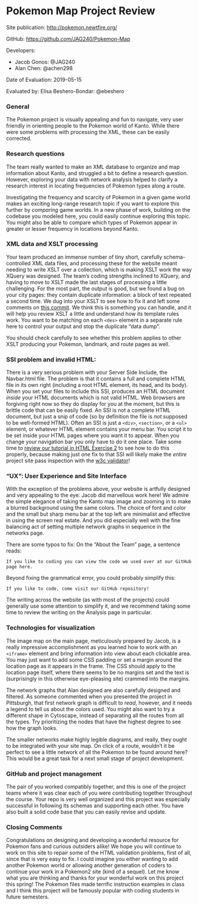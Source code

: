 # Pokemon Map Project Review

Site publication: <http://pokemon.newtfire.org/>

GitHub: <https://github.com/JAG240/Pokemon-Map>

Developers: 
* Jacob Gonos: @JAG240
* Alan Chen: @achen298

Date of Evaluation: 2019-05-15

Evaluated by: Elisa Beshero-Bondar: @ebeshero

### General  
The Pokemon project is visually appealing and fun to navigate, very user friendly in orienting people to the Pokemon world of Kanto. While there were some problems with processing the XML, these can be easily corrected. 

### Research questions
The team really wanted to make an XML database to organize and map information about Kanto, and struggled a bit to define a research question. However, exploring your data with network analysis helped to clarify a research interest in locating frequencies of Pokemon types along a route. 

Investigating the frequency and scarcity of Pokemon in a given game world makes an exciting long-range research topic if you want to explore this further by *comparing* game worlds. In a new phase of work, building on the codebase you modeled here, you could easily continue exploring this topic. You might also be able to compare which types of Pokemon appear in greater or lesser frequency in locations beyond Kanto. 

### XML data and XSLT processing
Your team produced an immense number of tiny short, carefully schema-controlled XML data files, and processing these for the website meant needing to write XSLT over a collection, which is making XSLT work the way XQuery was designed. The team’s coding strengths inclined to XQuery, and having to move to XSLT made the last stages of processing a little challenging. For the most part, the output is good, but we found a bug on your city pages: they contain duplicate information: a block of text repeated a second time. We dug into your XSLT to see how to fix it and left some comments on [this commit](https://github.com/JAG240/Pokemon-Map/commit/cb25de18d0e84a9740e2ccdc31d07d95e99bb3e4). We think this is something you can handle, and it will help you review XSLT a little and understand how its template rules work. You want to be matching on each `<des>` element in a separate rule here to control your output and stop the duplicate “data dump”.

You should check carefully to see whether this problem applies to other XSLT producing your Pokemon, landmark, and route pages as well. 

### SSI problem and invalid HTML:
There is a very serious problem with your Server Side Include, the Navbar.html file. The problem is that it contains a full and complete HTML file in its own right (including a root HTML element, its head, and its body). When you set your files to include this SSI, produces an HTML document *inside* your HTML documents which is not valid HTML. Web browsers are forgiving right now so they do display for you at the moment, but this is brittle code that can be easily fixed. An SSI is not a complete HTML document, but just a snip of code (so by definition the file is *not* supposed to be well-formed HTML). Often an SSI is just a `<div>`, `<section>`, or a `<ul>` element, or whatever HTML element contains your menu bar. You script it to be set inside your HTML pages where you want it to appear. When you change your navigation bar you only have to do it one place. Take some time to [review our tutorial in HTML Exercise 2](https://dh.newtfire.org/HTMLExercise2.html) to see how to do this properly, because making just *one* fix to that SSI will likely make the *entire* project site pass inspection with the [w3c validator](https://validator.w3.org/)! 

### “UX”: User Experience and Site Interface
With the exception of the problems above, your website is artfully designed and very appealing to the eye: Jacob did marvellous work here! We admire the simple elegance of taking the Kanto map image and zooming in to make a blurred background using the same colors. The choice of font and color and the small but sharp menu bar at the top left are minimalist and effective in using the screen real estate. And you did especially well with the fine balancing act of setting multiple network graphs in sequence in the networks page.  

There are some typos to fix: On the “About the Team” page, a sentence reads:
```
If you like to coding you can view the code we used over at our GitHub page here.
```
Beyond fixing the grammatical error, you could probably simplify this: 
```
If you like to code, come visit our GitHub repository!
```
The writing across the website (as with most of the projects) could generally use some attention to simplify it, and we recommend taking some time to review the writing on the Analysis page in particular. 

### Technologies for visualization 
The image map on the main page, meticulously prepared by Jacob, is a really impressive accomplishment as you learned how to work with an `<iframe>` element and bring information into view about each clickable area. You may just want to add some CSS padding or set a margin around the location page as it appears in the frame. The CSS should apply to the location page itself, where there seems to be no margins set and the text is (surprisingly in this otherwise eye-pleasing site) crammed into the margins.  

The network graphs that Alan designed are also carefully designed and filtered. As someone commented when you presented the project in Pittsburgh, that first network graph is difficult to *read*, however, and it needs a legend to tell us about the colors used. You might also want to try a different shape in Cytoscape, instead of separating all the routes from all the types.  Try prioritizing the nodes that have the highest degree to see how the graph looks. 

The smaller networks make highly legible diagrams, and really, they ought to be integrated with your site map. On click of a route, wouldn’t it be perfect to see a little network of all the Pokemon to be found around here? This would be a great task for a next small stage of project development. 


### GitHub and project management
The pair of you worked compatibly together, and this is one of the project teams where it was clear each of you were contributing together throughout the course. Your repo is very well organized and this project was especially successful in following its schemas and supporting each other. You have also built a solid code base that you can easily revise and update. 

### Closing Comments
Congratulations on designing and developing a wonderful resource for Pokemon fans and curious outsiders alike! We hope you will continue to work on this site to repair some of the HTML validation problems, first of all, since that is very easy to fix. I could imagine you either wanting to add another Pokemon world or allowing another generation of coders to continue your work in a Pokemon2 site (kind of a sequel). Let me know what you are thinking and thanks for your wonderful work on this project this spring! The Pokemon files made terrific instruction examples in class and I think this project will be famously popular with coding students in future semesters. 
